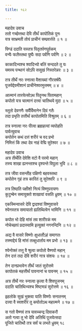 ```yaml
---
title: १६२

---
```

महादेव उवाच  
ततो गच्छेत्तथा देवि तीर्थं कापोतिकं पुनः  
यत्र साभ्रमती तोयं प्राचीनं सम्प्रवर्त्तते ॥ १ ॥


पिण्डं ददाति यस्तत्र पितृतर्पणपूर्वकम्  
वन्यैः फलैस्तथा पुष्पैः सदा पर्वणि पर्वणि ॥ २ ॥


काकादिभ्यश्च श्वादिभ्यो बलिं सन्ददते तु यः  
यमस्य पन्थानं सोऽपि ससुखं निस्तरेन्नरः ॥ ३ ॥


तत्र तीर्थे नरः स्नात्वा वैशाख्यां गौरसर्षपैः  
पूजयेद्देवमीशानं प्राचीनेश्वरमुत्तमम् ॥ ४ ॥


आत्मानं तारयेत्सोऽथ पितॄनथ पितामहान्  
कपोतो यत्र चात्मानं दत्त्वा चातिथये मुदा ॥ ५ ॥


स्तुतो देवगणैः सर्वैर्विमानेन दिवं गतैः  
तदा प्रभृति तत्तीर्थं कापोतमिति विश्रुतम् ॥ ६ ॥


तत्र स्नात्वा नरः पीत्वा ब्रह्महत्यां व्यपोहति  
पार्वत्युवाच  
कपोतेन कथं दत्तं शरीरं च वद प्रभो  
निमित्तं किं तथा देव नाहं वेद्मि सुरेश्वर ॥ ७ ॥


महादेव उवाच  
अत्र तीर्थेति देवेशि वटो वै परमो महान्  
तस्य शाखा ह्यनन्ताश्च दृश्यन्ते विपुला भुवि ॥ ८ ॥


तत्र जीवा वसन्तीह पक्षिणो बहवस्तथा  
कपोतेन गृहं तत्र कारितं तु सुरेश्वरि ॥ ९ ॥


तत्र तिष्ठति पक्षीशो नित्यं विष्णुपरायणः  
कुटुम्बेन समायुक्तो शाखायां वसति ध्रुवम् ॥ १० ॥


एकस्मिन्वासरे देवि द्वादश्यां विष्णुवासरे  
श्येनस्तत्र समायातो ह्यतिथित्वेन भामिनि ॥ ११ ॥


कपोत भो देहि मांसं तव शारीरकं मम  
नोचेच्छापं प्रदास्यामि इत्युक्तं नगनन्दिनि ॥ १२ ॥


अद्य वै वासरे विष्णोः क्षुधार्तोऽहं समागतः  
तस्माद्देयं हि मांसं तत्क्षुधार्ताय मम प्रभो ॥ १३ ॥


श्येनोक्तं तत्तु वै श्रुत्वा कपोतो वैष्णवो महान्  
तेन दत्तं तदा देवि शरीरं नात्र संशयः ॥ १४ ॥


तेन दानप्रभावेन तीर्थं जातं सुरोत्तमे  
कापोतकं महत्तीर्थं पावनानां च पावनम् ॥ १५ ॥


अत्र तीर्थे नरः स्नात्वा कृत्वा वै शिवपूजनम्  
ददाति चातिथिभ्यश्च मिष्टमन्नं सुरोत्तमे ॥ १६ ॥


इहलोके सुखं भुक्त्वा याति विष्णोः सनातनम्  
दत्त्वा वै स्वशरीरं तु कपोतोऽथ महात्मने ॥ १७ ॥


स गतो वैष्णवं तत्र यावच्चन्द्र दिवाकरौ  
अतो गत्वा तु भो देवि अतिथिं पूजयेत्सदा  
पूजिते चातिथौ तत्र सर्वं च लभते ध्रुवम् १८